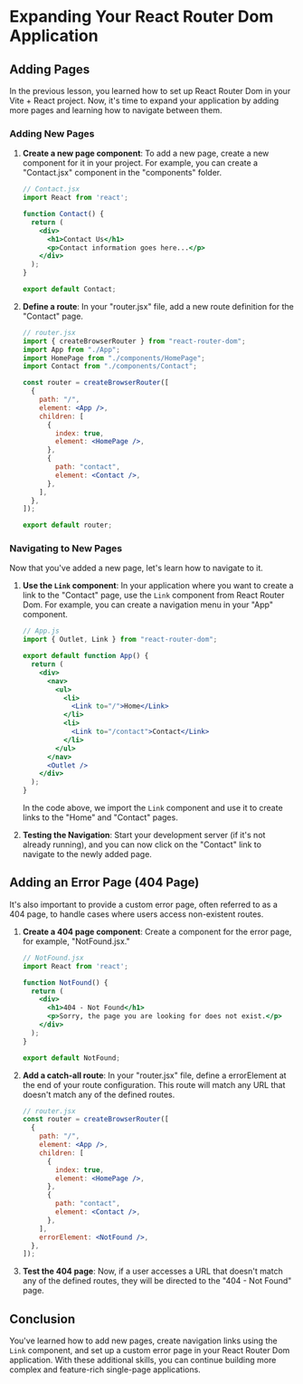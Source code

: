# Expanding Your React Router Dom Application

## Adding Pages

In the previous lesson, you learned how to set up React Router Dom in your Vite + React project. Now, it's time to expand your application by adding more pages and learning how to navigate between them.

### Adding New Pages

1. **Create a new page component**: To add a new page, create a new component for it in your project. For example, you can create a "Contact.jsx" component in the "components" folder.

   ```jsx
   // Contact.jsx
   import React from 'react';

   function Contact() {
     return (
       <div>
         <h1>Contact Us</h1>
         <p>Contact information goes here...</p>
       </div>
     );
   }

   export default Contact;
   ```

2. **Define a route**: In your "router.jsx" file, add a new route definition for the "Contact" page.

   ```jsx
   // router.jsx
   import { createBrowserRouter } from "react-router-dom";
   import App from "./App";
   import HomePage from "./components/HomePage";
   import Contact from "./components/Contact";

   const router = createBrowserRouter([
     {
       path: "/",
       element: <App />,
       children: [
         {
           index: true,
           element: <HomePage />,
         },
         {
           path: "contact",
           element: <Contact />,
         },
       ],
     },
   ]);

   export default router;
   ```

### Navigating to New Pages

Now that you've added a new page, let's learn how to navigate to it.

1. **Use the `Link` component**: In your application where you want to create a link to the "Contact" page, use the `Link` component from React Router Dom. For example, you can create a navigation menu in your "App" component.

   ```jsx
   // App.js
   import { Outlet, Link } from "react-router-dom";

   export default function App() {
     return (
       <div>
         <nav>
           <ul>
             <li>
               <Link to="/">Home</Link>
             </li>
             <li>
               <Link to="/contact">Contact</Link>
             </li>
           </ul>
         </nav>
         <Outlet />
       </div>
     );
   }
   ```

   In the code above, we import the `Link` component and use it to create links to the "Home" and "Contact" pages.

2. **Testing the Navigation**: Start your development server (if it's not already running), and you can now click on the "Contact" link to navigate to the newly added page.

## Adding an Error Page (404 Page)

It's also important to provide a custom error page, often referred to as a 404 page, to handle cases where users access non-existent routes.

1. **Create a 404 page component**: Create a component for the error page, for example, "NotFound.jsx."

   ```jsx
   // NotFound.jsx
   import React from 'react';

   function NotFound() {
     return (
       <div>
         <h1>404 - Not Found</h1>
         <p>Sorry, the page you are looking for does not exist.</p>
       </div>
     );
   }

   export default NotFound;
   ```

2. **Add a catch-all route**: In your "router.jsx" file, define a errorElement at the end of your route configuration. This route will match any URL that doesn't match any of the defined routes.

   ```jsx
   // router.jsx
   const router = createBrowserRouter([
     {
       path: "/",
       element: <App />,
       children: [
         {
           index: true,
           element: <HomePage />,
         },
         {
           path: "contact",
           element: <Contact />,
         },
       ],
       errorElement: <NotFound />,
     },
   ]);
   ```

3. **Test the 404 page**: Now, if a user accesses a URL that doesn't match any of the defined routes, they will be directed to the "404 - Not Found" page.

## Conclusion

You've learned how to add new pages, create navigation links using the `Link` component, and set up a custom error page in your React Router Dom application. With these additional skills, you can continue building more complex and feature-rich single-page applications.
